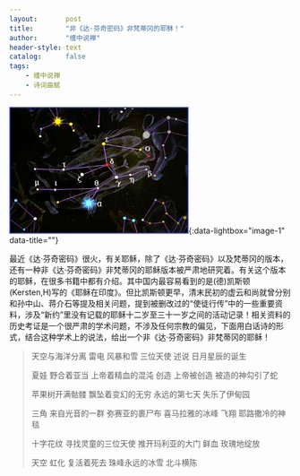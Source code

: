 ```yaml
---
layout:       post
title:        "非《达·芬奇密码》非梵蒂冈的耶稣！"
author:       "缠中说禅"
header-style: text
catalog:      false
tags:
    - 缠中说禅
    - 诗词曲赋
---
```


[![](/img/czsc/20060520-0172.png)](/img/czsc/20060520-0172.png){:data-lightbox="image-1" data-title=""}



最近《达·芬奇密码》很火，有关耶稣，除了《达·芬奇密码》以及梵蒂冈的版本，还有一种非《达·芬奇密码》非梵蒂冈的耶稣版本被严肃地研究着。有关这个版本的耶稣，在很多书籍中都有介绍。其中国内最容易看到的是(德)凯斯顿(Kersten,H)写的《耶稣在印度》。但比凯斯顿更早，清末民初的虚云和尚就曾分别和孙中山、蒋介石等提及相关问题，提到被删改过的“使徒行传”中的一些重要资料，涉及“新约”里没有记载的耶稣十二岁至三十一岁之间的活动记录！相关资料的历史考证是一个很严肃的学术问题，不涉及任何宗教的偏见，下面用白话诗的形式，结合这种学术上的说法，给出一个非《达·芬奇密码》非梵蒂冈的耶稣！



> 天空与海洋分离
> 雷电  风暴和雪
> 三位天使  述说
> 日月星辰的诞生
>
> 
>
> 夏娃 野合着亚当
> 上帝着精血的混沌
> 创造 上帝被创造
> 被造的神勾引了蛇
>
> 
>
> 苹果树开满骷髅
> 飘坠着变幻的无穷
> 永远的第七天 
> 失乐了伊甸园
>
> 
>
> 三角 来自光音的一群
> 弥赛亚的裹尸布 
> 喜马拉雅的冰峰
> 飞翔 耶路撒冷的神毯
>
> 
>
> 十字花纹 
> 寻找灵童的三位天使 
> 推开玛利亚的大门 
> 鲜血 玫瑰地绽放
>
> 
>
> 天空 虹化
> 复活着死去 
> 珠峰永远的冰雪 
> 北斗横陈
